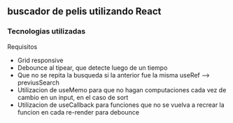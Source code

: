 ## buscador de pelis utilizando React
### Tecnologias utilizadas
Requisitos
- Grid responsive
- Debounce al tipear, que detecte luego de un tiempo
- Que no se repita la busqueda si la anterior fue la misma useRef --> previusSearch
- Utilizacion de useMemo para que no hagan computaciones cada vez de cambio en un input, en el caso de sort
- Utilizacion de useCallback para funciones que no se vuelva a recrear la funcion en cada re-render para debounce
